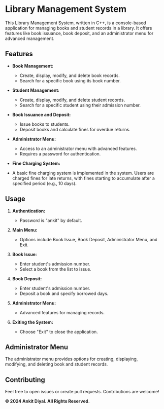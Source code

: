 # Library Management System

This Library Management System, written in C++, is a console-based application for managing books and student records in a library. It offers features like book issuance, book deposit, and an administrator menu for advanced management.

## Features

- **Book Management:**
  - Create, display, modify, and delete book records.
  - Search for a specific book using its book number.

- **Student Management:**
  - Create, display, modify, and delete student records.
  - Search for a specific student using their admission number.

- **Book Issuance and Deposit:**
  - Issue books to students.
  - Deposit books and calculate fines for overdue returns.

- **Administrator Menu:**
  - Access to an administrator menu with advanced features.
  - Requires a password for authentication.

- **Fine Charging System:** 
-  A basic fine charging system is implemented in the system. Users are charged fines for late returns, with fines starting to accumulate after a  specified period (e.g., 10 days).

## Usage

1. **Authentication:**
   - Password is "ankit" by default.

2. **Main Menu:**
   - Options include Book Issue, Book Deposit, Administrator Menu, and Exit.

3. **Book Issue:**
   - Enter student's admission number.
   - Select a book from the list to issue.

4. **Book Deposit:**
   - Enter student's admission number.
   - Deposit a book and specify borrowed days.

5. **Administrator Menu:**
   - Advanced features for managing records.

6. **Exiting the System:**
   - Choose "Exit" to close the application.

## Administrator Menu

The administrator menu provides options for creating, displaying, modifying, and deleting book and student records.

## Contributing

Feel free to open issues or create pull requests. Contributions are welcome!

**© 2024 Ankit Diyal. All Rights Reserved.**
